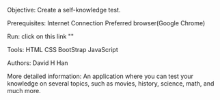 
Objective:
Create a self-knowledge test.

Prerequisites:
Internet Connection
Preferred browser(Google Chrome)


Run:
click on this link ""

Tools:
HTML
CSS
BootStrap
JavaScript

Authors:
David H Han

More detailed information:
An application where you can test your knowledge on several topics, such
as movies, history, science, math, and much more. 
